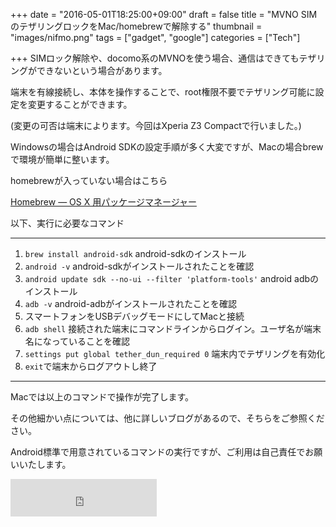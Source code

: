 
+++
date = "2016-05-01T18:25:00+09:00"
draft = false
title = "MVNO SIMのテザリングロックをMac/homebrewで解除する"
thumbnail = "images/nifmo.png"
tags = ["gadget", "google"]
categories = ["Tech"]

+++
SIMロック解除や、docomo系のMVNOを使う場合、通信はできてもテザリングができないという場合があります。

端末を有線接続し、本体を操作することで、root権限不要でテザリング可能に設定を変更することができます。

(変更の可否は端末によります。今回はXperia Z3 Compactで行いました。)

Windowsの場合はAndroid SDKの設定手順が多く大変ですが、Macの場合brewで環境が簡単に整います。

homebrewが入っていない場合はこちら

<a href="http://brew.sh/index_ja.html">Homebrew — OS X 用パッケージマネージャー</a>

以下、実行に必要なコマンド

<hr/>

<ol>
<li><code>brew install android-sdk</code> android-sdkのインストール</li>
<li><code>android -v</code> android-sdkがインストールされたことを確認</li>
<li><code>android update sdk --no-ui --filter &#39;platform-tools&#39;</code> android adbのインストール</li>
<li><code>adb -v</code> android-adbがインストールされたことを確認</li>
<li>スマートフォンをUSBデバッグモードにしてMacと接続</li>
<li><code>adb shell</code> 接続された端末にコマンドラインからログイン。ユーザ名が端末名になっていることを確認</li>
<li><code>settings put global tether_dun_required 0</code> 端末内でテザリングを有効化</li>
<li><code>exit</code>で端末からログアウトし終了</li>
</ol>


<hr/>

Macでは以上のコマンドで操作が完了します。

その他細かい点については、他に詳しいブログがあるので、そちらをご参照ください。

Android標準で用意されているコマンドの実行ですが、ご利用は自己責任でお願いいたします。

<iframe frameborder="0" allowtransparency="true" height="60" width="234" marginheight="0" scrolling="no" src="http://ad.jp.ap.valuecommerce.com/servlet/htmlbanner?sid=3248018&amp;pid=883723512" marginwidth="0"><script language="javascript" src="http://ad.jp.ap.valuecommerce.com/servlet/jsbanner?sid=3248018&pid=883723512"></script><noscript><a href="http://ck.jp.ap.valuecommerce.com/servlet/referral?sid=3248018&pid=883723512" target="_blank" ><img src="http://ad.jp.ap.valuecommerce.com/servlet/gifbanner?sid=3248018&pid=883723512" height="60" width="234" border="0"></a></noscript></iframe>



